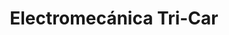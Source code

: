 ---
title: "Electromecánica Tri-Car"
url: /jardin-america/electromecanica-tri-car/
shop: Autowerkstatt
---